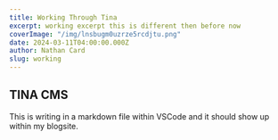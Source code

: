 ```yaml
---
title: Working Through Tina
excerpt: working excerpt this is different then before now
coverImage: "/img/lnsbugm0uzrze5rcdjtu.png"
date: 2024-03-11T04:00:00.000Z
author: Nathan Card
slug: working
---
```


## TINA CMS

This is writing in a markdown file within VSCode and it should show up within my blogsite.
